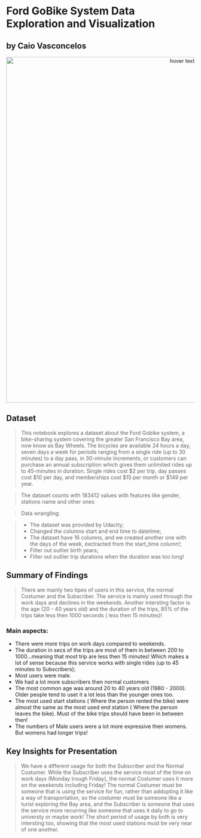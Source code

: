 # Ford GoBike System Data Exploration and Visualization
## by Caio Vasconcelos

<!---![stack Overflow](https://nextcity.org/images/daily/_resized/fordgobike.jpg) -->

<p align="center">
  <img src="https://nextcity.org/images/daily/_resized/fordgobike.jpg" width="925" title="hover text">
</p>

## Dataset

>  This notebook explores a dataset about the Ford Gobike system, a bike-sharing system covering the greater San Francisco Bay area, now know as Bay Wheels. 
The bicycles are available 24 hours a day, seven days a week for periods ranging from a single ride (up to 30 minutes) to a day pass, in 30-minute increments,
or customers can purchase an annual subscription which gives them unlimited rides up to 45-minutes in duration. Single rides cost $2 per trip, day passes cost $10 per day, 
and memberships cost $15 per month or $149 per year.
 
> The dataset counts with 183412 values with features like gender, stations name and other ones

> Data wrangling:

> * The dataset was provided by Udacity;
> * Changed the columns start and end time to datetime;
> * The dataset have 16 columns, and we created another one with the days of the week, exctracted from the start_time column!;
> * Filter out outlier birth years;
> * Filter out outlier trip durations when the duration was too long!

## Summary of Findings

> There are mainly two tipes of users in this service, the normal Costumer and the Subscriber.
 The service is mainly used through the work days and declines in the weekends. 
 Another intersting factor is the age (20 - 40 years old) and the duration of the trips, 85% of the trips take less then 1000 seconds ( less then 15 minutes)!
 
### Main aspects:
* There were more trips on work days compared to weekends. 
* The duration in secs of the trips are most of them in between 200 to 1000...meaning that most trip are less then 15 minutes! Which makes a lot of sense because this service works with single rides (up to 45 minutes to Subscribers);
* Most users were male. 
* We had a lot more subscribers then normal customers 
* The most common age was around 20 to 40 years old (1980 - 2000). Older people tend to uset it a lot less than the younger ones too.
* The most used start stations ( Where the person rented the bike) were almost the same as the most used end station ( Where the person leaves the bike). Must of the bike trips should have been in between then!
* The numbers of Male users were a lot more expressive then womens. But womens had longer trips!



## Key Insights for Presentation

> We have a different usage for both the Subscriber and the Normal Costumer. 
While the Subscriber uses the service most of the time on work days (Monday trough Friday), 
the normal Costumer uses it more on the weekends including Friday! 
The normal Costumer must be someone that is using the service for fun, rather than addopting 
it like a way of transportation, so the costumer must be someone like a turist exploring the 
Bay area, and the Subscriber is someone that uses the service more recurring like someone that 
uses it daily to go to universty or maybe work! The short period of usage by both is very intersting too, showing that the most used stations must be very near of one another.